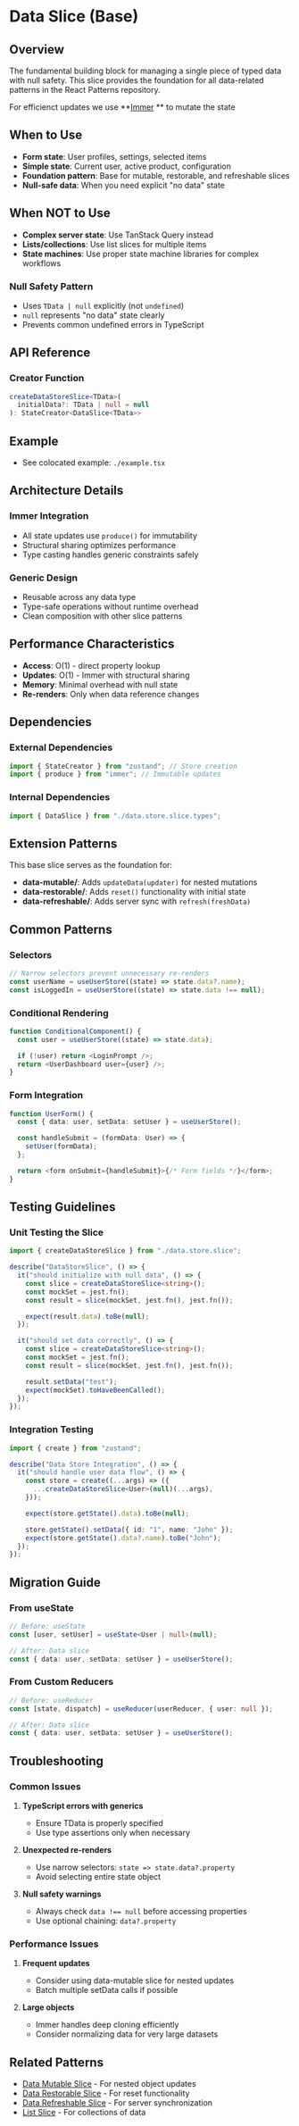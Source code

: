 # Data Slice (Base)

## Overview

The fundamental building block for managing a single piece of typed data with null safety. This slice provides the foundation for all data-related patterns in the React Patterns repository.

For efficienct updates we use **[Immer](/libraries/immer) ** to mutate the state

## When to Use

- **Form state**: User profiles, settings, selected items
- **Simple state**: Current user, active product, configuration
- **Foundation pattern**: Base for mutable, restorable, and refreshable slices
- **Null-safe data**: When you need explicit "no data" state

## When NOT to Use

- **Complex server state**: Use TanStack Query instead
- **Lists/collections**: Use list slices for multiple items
- **State machines**: Use proper state machine libraries for complex workflows

### Null Safety Pattern

- Uses `TData | null` explicitly (not `undefined`)
- `null` represents "no data" state clearly
- Prevents common undefined errors in TypeScript

## API Reference

### Creator Function

```ts
createDataStoreSlice<TData>(
  initialData?: TData | null = null
): StateCreator<DataSlice<TData>>
```

## Example

- See colocated example: `./example.tsx`

## Architecture Details

### Immer Integration

- All state updates use `produce()` for immutability
- Structural sharing optimizes performance
- Type casting handles generic constraints safely

### Generic Design

- Reusable across any data type
- Type-safe operations without runtime overhead
- Clean composition with other slice patterns

## Performance Characteristics

- **Access**: O(1) - direct property lookup
- **Updates**: O(1) - Immer with structural sharing
- **Memory**: Minimal overhead with null state
- **Re-renders**: Only when data reference changes

## Dependencies

### External Dependencies

```ts
import { StateCreator } from "zustand"; // Store creation
import { produce } from "immer"; // Immutable updates
```

### Internal Dependencies

```ts
import { DataSlice } from "./data.store.slice.types";
```

## Extension Patterns

This base slice serves as the foundation for:

- **data-mutable/**: Adds `updateData(updater)` for nested mutations
- **data-restorable/**: Adds `reset()` functionality with initial state
- **data-refreshable/**: Adds server sync with `refresh(freshData)`

## Common Patterns

### Selectors

```ts
// Narrow selectors prevent unnecessary re-renders
const userName = useUserStore((state) => state.data?.name);
const isLoggedIn = useUserStore((state) => state.data !== null);
```

### Conditional Rendering

```ts
function ConditionalComponent() {
  const user = useUserStore((state) => state.data);

  if (!user) return <LoginPrompt />;
  return <UserDashboard user={user} />;
}
```

### Form Integration

```ts
function UserForm() {
  const { data: user, setData: setUser } = useUserStore();

  const handleSubmit = (formData: User) => {
    setUser(formData);
  };

  return <form onSubmit={handleSubmit}>{/* Form fields */}</form>;
}
```

## Testing Guidelines

### Unit Testing the Slice

```ts
import { createDataStoreSlice } from "./data.store.slice";

describe("DataStoreSlice", () => {
  it("should initialize with null data", () => {
    const slice = createDataStoreSlice<string>();
    const mockSet = jest.fn();
    const result = slice(mockSet, jest.fn(), jest.fn());

    expect(result.data).toBe(null);
  });

  it("should set data correctly", () => {
    const slice = createDataStoreSlice<string>();
    const mockSet = jest.fn();
    const result = slice(mockSet, jest.fn(), jest.fn());

    result.setData("test");
    expect(mockSet).toHaveBeenCalled();
  });
});
```

### Integration Testing

```ts
import { create } from "zustand";

describe("Data Store Integration", () => {
  it("should handle user data flow", () => {
    const store = create((...args) => ({
      ...createDataStoreSlice<User>(null)(...args),
    }));

    expect(store.getState().data).toBe(null);

    store.getState().setData({ id: "1", name: "John" });
    expect(store.getState().data?.name).toBe("John");
  });
});
```

## Migration Guide

### From useState

```ts
// Before: useState
const [user, setUser] = useState<User | null>(null);

// After: Data slice
const { data: user, setData: setUser } = useUserStore();
```

### From Custom Reducers

```ts
// Before: useReducer
const [state, dispatch] = useReducer(userReducer, { user: null });

// After: Data slice
const { data: user, setData: setUser } = useUserStore();
```

## Troubleshooting

### Common Issues

1. **TypeScript errors with generics**

   - Ensure TData is properly specified
   - Use type assertions only when necessary

2. **Unexpected re-renders**

   - Use narrow selectors: `state => state.data?.property`
   - Avoid selecting entire state object

3. **Null safety warnings**
   - Always check `data !== null` before accessing properties
   - Use optional chaining: `data?.property`

### Performance Issues

1. **Frequent updates**

   - Consider using data-mutable slice for nested updates
   - Batch multiple setData calls if possible

2. **Large objects**
   - Immer handles deep cloning efficiently
   - Consider normalizing data for very large datasets

## Related Patterns

- [Data Mutable Slice](../data-mutable/) - For nested object updates
- [Data Restorable Slice](../data-restorable/) - For reset functionality
- [Data Refreshable Slice](../data-refreshable/) - For server synchronization
- [List Slice](../list/) - For collections of data
